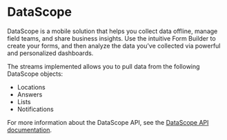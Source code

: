 # DataScope 
DataScope is a mobile solution that helps you collect data offline, manage field teams, and share business insights. Use the intuitive Form Builder to create your forms, and then analyze the data you've collected via powerful and personalized dashboards.

The streams implemented allows you to pull data from the following DataScope objects:
-   Locations
-  Answers
- Lists
- Notifications

For more information about the DataScope API, see the [DataScope API documentation](https://dscope.github.io/docs/).